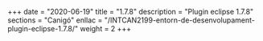 +++
date        = "2020-06-19"
title       = "1.7.8"
description = "Plugin eclipse 1.7.8"
sections    = "Canigó"
enllac		= "/INTCAN2199-entorn-de-desenvolupament-plugin-eclipse-1.7.8/"
weight		= 2
+++
